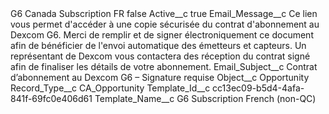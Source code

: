 <?xml version="1.0" encoding="UTF-8"?>
<CustomMetadata xmlns="http://soap.sforce.com/2006/04/metadata" xmlns:xsi="http://www.w3.org/2001/XMLSchema-instance" xmlns:xsd="http://www.w3.org/2001/XMLSchema">
    <label>G6 Canada Subscription FR</label>
    <protected>false</protected>
    <values>
        <field>Active__c</field>
        <value xsi:type="xsd:boolean">true</value>
    </values>
    <values>
        <field>Email_Message__c</field>
        <value xsi:type="xsd:string">Ce lien vous permet d&apos;accéder à une copie sécurisée du contrat d&apos;abonnement au Dexcom G6. Merci de remplir et de signer électroniquement ce document afin de bénéficier de l&apos;envoi automatique des émetteurs et capteurs. Un représentant de Dexcom vous contactera des réception du contrat signé afin de finaliser les détails de votre abonnement.</value>
    </values>
    <values>
        <field>Email_Subject__c</field>
        <value xsi:type="xsd:string">Contrat d’abonnement au Dexcom G6 – Signature requise</value>
    </values>
    <values>
        <field>Object__c</field>
        <value xsi:type="xsd:string">Opportunity</value>
    </values>
    <values>
        <field>Record_Type__c</field>
        <value xsi:type="xsd:string">CA_Opportunity</value>
    </values>
    <values>
        <field>Template_Id__c</field>
        <value xsi:type="xsd:string">cc13ec09-b5d4-4afa-841f-69fc0e406d61</value>
    </values>
    <values>
        <field>Template_Name__c</field>
        <value xsi:type="xsd:string">G6 Subscription French (non-QC)</value>
    </values>
</CustomMetadata>

